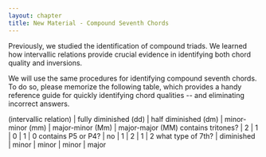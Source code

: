 ```yaml
---
layout: chapter
title: New Material - Compound Seventh Chords
---
```


Previously, we studied the identification of compound triads. We learned how intervallic relations provide crucial evidence in identifying both chord quality and inversions.

We will use the same procedures for identifying compound seventh chords. To do so, please memorize the following table, which provides a handy reference guide for quickly identifying chord qualities -- and eliminating incorrect answers.

 (intervallic relation) | fully diminished (dd) | half diminished (dm) | minor-minor (mm) | major-minor (Mm) | major-major (MM) 
contains tritones? | 2 | 1 | 0 | 1 | 0 
contains P5 or P4? | no | 1 | 2 | 1 | 2 
what type of 7th? | diminished | minor | minor | minor | major 

